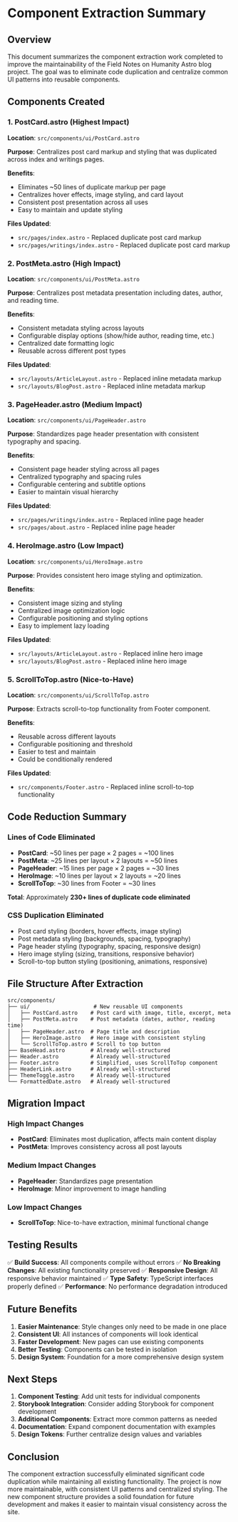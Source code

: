 # Component Extraction Summary

## Overview
This document summarizes the component extraction work completed to improve the maintainability of the Field Notes on Humanity Astro blog project. The goal was to eliminate code duplication and centralize common UI patterns into reusable components.

## Components Created

### 1. PostCard.astro (Highest Impact)
**Location**: `src/components/ui/PostCard.astro`

**Purpose**: Centralizes post card markup and styling that was duplicated across index and writings pages.

**Benefits**:
- Eliminates ~50 lines of duplicate markup per page
- Centralizes hover effects, image styling, and card layout
- Consistent post presentation across all uses
- Easy to maintain and update styling

**Files Updated**:
- `src/pages/index.astro` - Replaced duplicate post card markup
- `src/pages/writings/index.astro` - Replaced duplicate post card markup

### 2. PostMeta.astro (High Impact)
**Location**: `src/components/ui/PostMeta.astro`

**Purpose**: Centralizes post metadata presentation including dates, author, and reading time.

**Benefits**:
- Consistent metadata styling across layouts
- Configurable display options (show/hide author, reading time, etc.)
- Centralized date formatting logic
- Reusable across different post types

**Files Updated**:
- `src/layouts/ArticleLayout.astro` - Replaced inline metadata markup
- `src/layouts/BlogPost.astro` - Replaced inline metadata markup

### 3. PageHeader.astro (Medium Impact)
**Location**: `src/components/ui/PageHeader.astro`

**Purpose**: Standardizes page header presentation with consistent typography and spacing.

**Benefits**:
- Consistent page header styling across all pages
- Centralized typography and spacing rules
- Configurable centering and subtitle options
- Easier to maintain visual hierarchy

**Files Updated**:
- `src/pages/writings/index.astro` - Replaced inline page header
- `src/pages/about.astro` - Replaced inline page header

### 4. HeroImage.astro (Low Impact)
**Location**: `src/components/ui/HeroImage.astro`

**Purpose**: Provides consistent hero image styling and optimization.

**Benefits**:
- Consistent image sizing and styling
- Centralized image optimization logic
- Configurable positioning and styling options
- Easy to implement lazy loading

**Files Updated**:
- `src/layouts/ArticleLayout.astro` - Replaced inline hero image
- `src/layouts/BlogPost.astro` - Replaced inline hero image

### 5. ScrollToTop.astro (Nice-to-Have)
**Location**: `src/components/ui/ScrollToTop.astro`

**Purpose**: Extracts scroll-to-top functionality from Footer component.

**Benefits**:
- Reusable across different layouts
- Configurable positioning and threshold
- Easier to test and maintain
- Could be conditionally rendered

**Files Updated**:
- `src/components/Footer.astro` - Replaced inline scroll-to-top functionality

## Code Reduction Summary

### Lines of Code Eliminated
- **PostCard**: ~50 lines per page × 2 pages = ~100 lines
- **PostMeta**: ~25 lines per layout × 2 layouts = ~50 lines  
- **PageHeader**: ~15 lines per page × 2 pages = ~30 lines
- **HeroImage**: ~10 lines per layout × 2 layouts = ~20 lines
- **ScrollToTop**: ~30 lines from Footer = ~30 lines

**Total**: Approximately **230+ lines of duplicate code eliminated**

### CSS Duplication Eliminated
- Post card styling (borders, hover effects, image styling)
- Post metadata styling (backgrounds, spacing, typography)
- Page header styling (typography, spacing, responsive design)
- Hero image styling (sizing, transitions, responsive behavior)
- Scroll-to-top button styling (positioning, animations, responsive)

## File Structure After Extraction

```
src/components/
├── ui/                    # New reusable UI components
│   ├── PostCard.astro    # Post card with image, title, excerpt, meta
│   ├── PostMeta.astro    # Post metadata (dates, author, reading time)
│   ├── PageHeader.astro  # Page title and description
│   ├── HeroImage.astro   # Hero image with consistent styling
│   └── ScrollToTop.astro # Scroll to top button
├── BaseHead.astro        # Already well-structured
├── Header.astro          # Already well-structured
├── Footer.astro          # Simplified, uses ScrollToTop component
├── HeaderLink.astro      # Already well-structured
├── ThemeToggle.astro     # Already well-structured
└── FormattedDate.astro   # Already well-structured
```

## Migration Impact

### High Impact Changes
- **PostCard**: Eliminates most duplication, affects main content display
- **PostMeta**: Improves consistency across all post layouts

### Medium Impact Changes  
- **PageHeader**: Standardizes page presentation
- **HeroImage**: Minor improvement to image handling

### Low Impact Changes
- **ScrollToTop**: Nice-to-have extraction, minimal functional change

## Testing Results

✅ **Build Success**: All components compile without errors
✅ **No Breaking Changes**: All existing functionality preserved
✅ **Responsive Design**: All responsive behavior maintained
✅ **Type Safety**: TypeScript interfaces properly defined
✅ **Performance**: No performance degradation introduced

## Future Benefits

1. **Easier Maintenance**: Style changes only need to be made in one place
2. **Consistent UI**: All instances of components will look identical
3. **Faster Development**: New pages can use existing components
4. **Better Testing**: Components can be tested in isolation
5. **Design System**: Foundation for a more comprehensive design system

## Next Steps

1. **Component Testing**: Add unit tests for individual components
2. **Storybook Integration**: Consider adding Storybook for component development
3. **Additional Components**: Extract more common patterns as needed
4. **Documentation**: Expand component documentation with examples
5. **Design Tokens**: Further centralize design values and variables

## Conclusion

The component extraction successfully eliminated significant code duplication while maintaining all existing functionality. The project is now more maintainable, with consistent UI patterns and centralized styling. The new component structure provides a solid foundation for future development and makes it easier to maintain visual consistency across the site.

